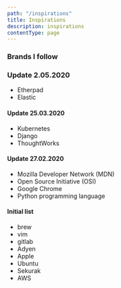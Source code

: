 ```yaml
---
path: "/inspirations"
title: Inspirations
description: inspirations
contentType: page
---
```


### Brands I follow

### Update 2.05.2020

- Etherpad
- Elastic

#### Update 25.03.2020

- Kubernetes
- Django
- ThoughtWorks

#### Update 27.02.2020

- Mozilla Developer Network (MDN)
- Open Source Initiative (OSI)
- Google Chrome
- Python programming language

#### Initial list

- brew
- vim
- gitlab
- Adyen
- Apple
- Ubuntu
- Sekurak
- AWS

